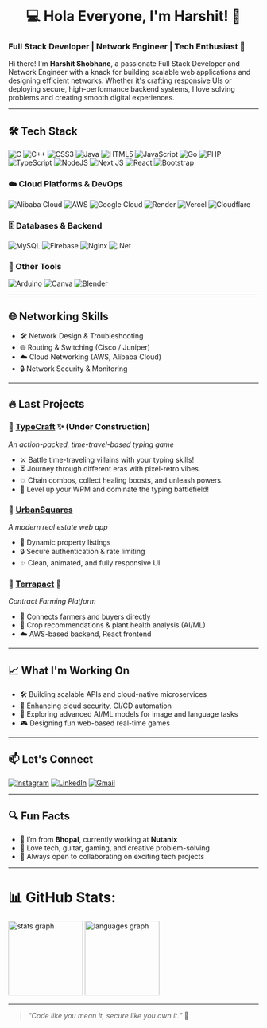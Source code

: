 <h1 align="center">💻 Hola Everyone, I'm Harshit! 👋</h1>

### Full Stack Developer | Network Engineer | Tech Enthusiast 🚀

Hi there! I'm **Harshit Shobhane**, a passionate Full Stack Developer and Network Engineer with a knack for building scalable web applications and designing efficient networks. Whether it's crafting responsive UIs or deploying secure, high-performance backend systems, I love solving problems and creating smooth digital experiences.

---

## 🛠 Tech Stack

![C](https://img.shields.io/badge/c-%2300599C.svg?style=for-the-badge&logo=c&logoColor=white) ![C++](https://img.shields.io/badge/c++-%2300599C.svg?style=for-the-badge&logo=c%2B%2B&logoColor=white) ![CSS3](https://img.shields.io/badge/css3-%231572B6.svg?style=for-the-badge&logo=css3&logoColor=white) ![Java](https://img.shields.io/badge/java-%23ED8B00.svg?style=for-the-badge&logo=openjdk&logoColor=white) ![HTML5](https://img.shields.io/badge/html5-%23E34F26.svg?style=for-the-badge&logo=html5&logoColor=white) ![JavaScript](https://img.shields.io/badge/javascript-%23323330.svg?style=for-the-badge&logo=javascript&logoColor=%23F7DF1E) ![Go](https://img.shields.io/badge/go-%2300ADD8.svg?style=for-the-badge&logo=go&logoColor=white) ![PHP](https://img.shields.io/badge/php-%23777BB4.svg?style=for-the-badge&logo=php&logoColor=white) ![TypeScript](https://img.shields.io/badge/typescript-%23007ACC.svg?style=for-the-badge&logo=typescript&logoColor=white) ![NodeJS](https://img.shields.io/badge/node.js-6DA55F?style=for-the-badge&logo=node.js&logoColor=white) ![Next JS](https://img.shields.io/badge/Next-black?style=for-the-badge&logo=next.js&logoColor=white) ![React](https://img.shields.io/badge/react-%2320232a.svg?style=for-the-badge&logo=react&logoColor=%2361DAFB) ![Bootstrap](https://img.shields.io/badge/bootstrap-%238511FA.svg?style=for-the-badge&logo=bootstrap&logoColor=white)

### ☁️ Cloud Platforms & DevOps
![Alibaba Cloud](https://img.shields.io/badge/AlibabaCloud-%23FF6701.svg?style=for-the-badge&logo=alibabacloud&logoColor=white) ![AWS](https://img.shields.io/badge/AWS-%23FF9900.svg?style=for-the-badge&logo=amazon-aws&logoColor=white) ![Google Cloud](https://img.shields.io/badge/GoogleCloud-%234285F4.svg?style=for-the-badge&logo=google-cloud&logoColor=white) ![Render](https://img.shields.io/badge/Render-%46E3B7.svg?style=for-the-badge&logo=render&logoColor=white) ![Vercel](https://img.shields.io/badge/vercel-%23000000.svg?style=for-the-badge&logo=vercel&logoColor=white) ![Cloudflare](https://img.shields.io/badge/Cloudflare-F38020?style=for-the-badge&logo=Cloudflare&logoColor=white)

### 🗄️ Databases & Backend
![MySQL](https://img.shields.io/badge/mysql-4479A1.svg?style=for-the-badge&logo=mysql&logoColor=white) ![Firebase](https://img.shields.io/badge/firebase-a08021?style=for-the-badge&logo=firebase&logoColor=ffcd34) ![Nginx](https://img.shields.io/badge/nginx-%23009639.svg?style=for-the-badge&logo=nginx&logoColor=white) ![.Net](https://img.shields.io/badge/.NET-5C2D91?style=for-the-badge&logo=.net&logoColor=white)

### 🎨 Other Tools
![Arduino](https://img.shields.io/badge/-Arduino-00979D?style=for-the-badge&logo=Arduino&logoColor=white) ![Canva](https://img.shields.io/badge/Canva-%2300C4CC.svg?style=for-the-badge&logo=Canva&logoColor=white) ![Blender](https://img.shields.io/badge/blender-%23F5792A.svg?style=for-the-badge&logo=blender&logoColor=white)

---

## 🌐 Networking Skills
- 🛠 Network Design & Troubleshooting
- 🌐 Routing & Switching (Cisco / Juniper)
- ☁️ Cloud Networking (AWS, Alibaba Cloud)
- 🔒 Network Security & Monitoring

---

## 🔥 Last Projects

### 🔹 [TypeCraft](https://typecraft-pi.vercel.app) ✨ (Under Construction)
*An action-packed, time-travel-based typing game*  
- ⚔️ Battle time-traveling villains with your typing skills!
- ⏳ Journey through different eras with pixel-retro vibes.
- 💥 Chain combos, collect healing boosts, and unleash powers.
- 🎯 Level up your WPM and dominate the typing battlefield!

### 🔹 [UrbanSquares](https://urban-squares.vercel.app)
*A modern real estate web app*  
- 🏡 Dynamic property listings
- 🔒 Secure authentication & rate limiting
- ✨ Clean, animated, and fully responsive UI

### 🔹 [Terrapact](https://terrapact.vercel.app) 🌾
*Contract Farming Platform*  
- 🤝 Connects farmers and buyers directly
- 🧠 Crop recommendations & plant health analysis (AI/ML)
- ☁️ AWS-based backend, React frontend

---

## 📈 What I'm Working On
- 🛠️ Building scalable APIs and cloud-native microservices
- 🔐 Enhancing cloud security, CI/CD automation
- 🧠 Exploring advanced AI/ML models for image and language tasks
- 🎮 Designing fun web-based real-time games

---

## 📫 Let's Connect

[![Instagram](https://img.shields.io/badge/Instagram-%23E4405F.svg?logo=Instagram&logoColor=white)](https://instagram.com/harshitshobhane) 
[![LinkedIn](https://img.shields.io/badge/LinkedIn-%230077B5.svg?logo=linkedin&logoColor=white)](https://linkedin.com/in/harshitshobhane) 
[![Gmail](https://img.shields.io/badge/Email-D14836?logo=gmail&logoColor=white)](mailto:harshitshobhane348@gmail.com)

---

## 🔍 Fun Facts
- 🎯 I’m from **Bhopal**, currently working at **Nutanix**
- 🎸 Love tech, guitar, gaming, and creative problem-solving
- 💬 Always open to collaborating on exciting tech projects

---
# 📊 GitHub Stats:<div align="center">
  <img src="https://github-readme-stats.vercel.app/api?username=harshitshobhane&hide_title=false&hide_rank=false&show_icons=true&include_all_commits=true&count_private=true&disable_animations=false&theme=dracula&locale=en&hide_border=false" height="150" alt="stats graph"  />
  <img src="https://github-readme-stats.vercel.app/api/top-langs?username=harshitshobhane&locale=en&hide_title=false&layout=compact&card_width=320&langs_count=5&theme=dracula&hide_border=false" height="150" alt="languages graph"  />
</div>

---

> *“Code like you mean it, secure like you own it.”* 🚀
